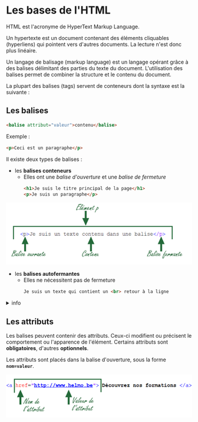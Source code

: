 # Les bases de l'HTML

HTML est l'acronyme de HyperText Markup Language.

Un hypertexte est un document contenant des éléments cliquables (hyperliens) qui pointent vers d'autres documents. La lecture n'est donc plus linéaire.

Un langage de balisage (markup language) est un langage opérant grâce à des balises délimitant des parties du texte du document. L'utilisation des balises permet de combiner la structure et le contenu du document.

La plupart des balises (tags) servent de conteneurs dont la syntaxe est la suivante :


## Les balises
``` html
<balise attribut="valeur">contenu</balise> 
```

Exemple :

``` html
<p>Ceci est un paragraphe</p>
```
Il existe deux types  de balises :

- les **balises conteneurs**
	- Elles ont une *balise d'ouverture* et une *balise de fermeture*  
		``` html
		<h1>Je suis le titre principal de la page</h1>
		<p>Je suis un paragraphe</p>
		```
		
<img src="docs/img/02_htmlBase/balise.png" alt="Balise" width="600">
		
- les **balises autofermantes**
	- Elles ne nécessitent pas de fermeture
		``` html
		Je suis un texte qui contient un <br> retour à la ligne 
		```
<details>
  <summary>info</summary>
  Une balise autofermante peut contenir un "/" de fermeture.
	<pre><code>&lt;br/&gt;</code></pre>
	Afin de ne pas se tromper, nous vous recommandons dans ce cours de ne pas le mettre.
	La position du "/" dans une balise autofermante est importante!! &lt;br&gt; n'est pas valide !!
</details>
	


## Les attributs

Les balises peuvent contenir des attributs. Ceux-ci modifient ou précisent le comportement ou l'apparence de l'élément.
Certains attributs sont **obligatoires**, d'autres **optionnels**.

Les attributs sont placés dans la balise d'ouverture, sous la forme **`nom=valeur`**.  

<img src="docs/img/02_htmlBase/attribut.png" alt="Attribut" width="600">



